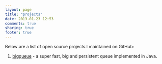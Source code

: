 ```yaml
---
layout: page
title: "projects"
date: 2013-01-23 12:53
comments: true
sharing: true
footer: true
---
```

Below are a list of open source projects I maintained on GitHub:
  
1. [bigqueue](https://github.com/bulldog2011/bigqueue) - a super fast, big and persistent queue implemented in Java.
 
